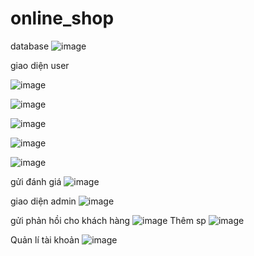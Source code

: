 # online_shop



database
![image](https://user-images.githubusercontent.com/61647416/175554064-c9783db7-1cd4-4e7e-bb46-85b325a96b6d.png)


giao diện user

![image](https://user-images.githubusercontent.com/61647416/175526293-17e479a2-884c-4496-b1d7-64b4bf2f98a8.png)


![image](https://user-images.githubusercontent.com/61647416/175526316-1a1961b4-c1a2-4e0a-8225-25ec4b6b0881.png)

![image](https://user-images.githubusercontent.com/61647416/175765878-e65a1f56-b75b-482c-881a-272757c137f5.png)

![image](https://user-images.githubusercontent.com/61647416/175526333-bb860109-4ca5-4ba3-8a95-64ae48f8e07e.png)


![image](https://user-images.githubusercontent.com/61647416/175526452-5ded37a4-0cf1-4956-bc11-cd22b1d1bd02.png)

gửi đánh giá
![image](https://user-images.githubusercontent.com/61647416/175526402-3b5240a6-709b-4844-8d47-de26e0c7cb8e.png)

giao diện admin
![image](https://user-images.githubusercontent.com/61647416/175526792-5a69d814-533a-4506-bcbb-e3945148930b.png)

gửi phản hồi cho khách hàng
![image](https://user-images.githubusercontent.com/61647416/175526820-a24a4432-5d17-403b-9672-e4b6aa14f79e.png)
Thêm sp
![image](https://user-images.githubusercontent.com/61647416/175527107-3d3540d1-7361-4f30-9c4d-416e5700cab0.png)

Quản lí tài khoản
![image](https://user-images.githubusercontent.com/61647416/175526866-d3f47437-80ab-4126-96f7-4ce18bb363a9.png)
